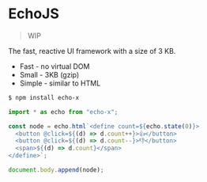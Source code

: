 # EchoJS

> WIP

The fast, reactive UI framework with a size of 3 KB.

- Fast - no virtual DOM
- Small - 3KB (gzip)
- Simple - similar to HTML

```bash
$ npm install echo-x
```

```js
import * as echo from "echo-x";

const node = echo.html`<define count=${echo.state(0)}>
  <button @click=${(d) => d.count++}>👍</button>
  <button @click=${(d) => d.count--}>👎</button>
  <span>${(d) => d.count}</span>
</define>`;

document.body.append(node);
```
